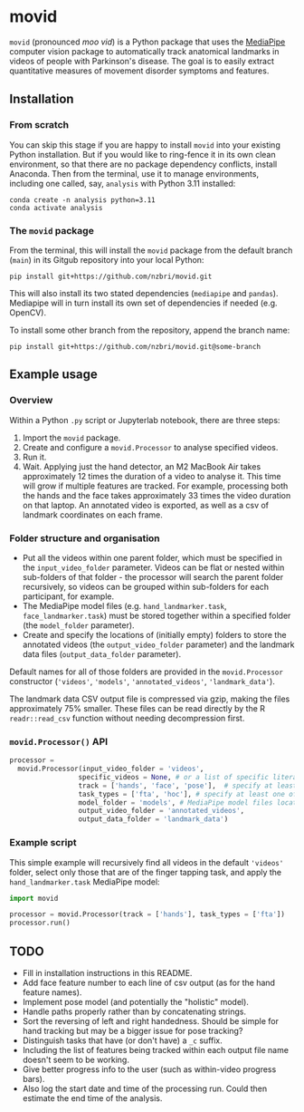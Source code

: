 # movid

`movid` (pronounced _moo vid_) is a Python package that uses the [MediaPipe](https://developers.google.com/mediapipe)
computer vision package to automatically track anatomical landmarks in videos of people with Parkinson's disease. The
goal is to easily extract quantitative measures of movement disorder symptoms and features.

## Installation

### From scratch

You can skip this stage if you are happy to install `movid` into your existing Python
installation. But if you would like to ring-fence it in its own clean environment, so 
that there are no package dependency conflicts, install Anaconda. Then from the terminal,
use it to manage environments, including one called, say, `analysis` with Python 
3.11 installed:

```commandline
conda create -n analysis python=3.11
conda activate analysis
```


### The `movid` package

From the terminal, this will install the `movid` package from the default branch 
(`main`) in its Gitgub repository into your local Python:

```commandline
pip install git+https://github.com/nzbri/movid.git
```

This will also install its two stated dependencies (`mediapipe` and `pandas`). Mediapipe 
will in turn install its own set of dependencies if needed (e.g. OpenCV).

To install some other branch from the repository, append the branch name:

```commandline
pip install git+https://github.com/nzbri/movid.git@some-branch
```

## Example usage

### Overview
Within a Python `.py` script or Jupyterlab notebook, there are three steps:

1. Import the `movid` package.
2. Create and configure a `movid.Processor` to analyse specified videos.
3. Run it.
4. Wait. Applying just the hand detector, an M2 MacBook Air takes approximately 12 times the duration of a video to 
   analyse it. This time will grow if multiple features are tracked. For example, processing both the hands and the face
   takes approximately 33 times the video duration on that laptop. An annotated video is exported, as well as a csv of
   landmark coordinates on each frame.

### Folder structure and organisation

- Put all the videos within one parent folder, which must be specified in the `input_video_folder` parameter.
  Videos can be flat or nested within sub-folders of that folder - the processor will search the parent folder
  recursively, so videos can be grouped within sub-folders for each participant, for example.
- The MediaPipe model files (e.g. `hand_landmarker.task`, `face_landmarker.task`) must be stored together within a
  specified folder (the `model_folder` parameter).
- Create and specify the locations of (initially empty) folders to store the annotated videos (the
  `output_video_folder` parameter) and the landmark data files (`output_data_folder` parameter).

Default names for all of those folders are provided in the `movid.Processor` constructor 
(`'videos'`, `'models'`, `'annotated_videos'`, `'landmark_data'`).

The landmark data CSV output file is compressed via gzip, making the files approximately 75% smaller. These files can be
read directly by the R `readr::read_csv` function without needing decompression first.

### `movid.Processor()` API

```python
processor = 
  movid.Processor(input_video_folder = 'videos',
                 specific_videos = None, # or a list of specific literal file names within input_video_folder
                 track = ['hands', 'face', 'pose'],  # specify at least one (currently just 'hands' and/or 'face')
                 task_types = ['fta', 'hoc'], # specify at least one of the task codes (case-insensitive)
                 model_folder = 'models', # MediaPipe model files location
                 output_video_folder = 'annotated_videos',
                 output_data_folder = 'landmark_data')
```

### Example script
This simple example will recursively find all videos in the default `'videos'` folder, select only those that are of the
finger tapping task, and apply the `hand_landmarker.task` MediaPipe model:

```python
import movid

processor = movid.Processor(track = ['hands'], task_types = ['fta'])
processor.run()

```

## TODO
- Fill in installation instructions in this README.
- Add face feature number to each line of csv output (as for the hand feature names).
- Implement pose model (and potentially the "holistic" model).
- Handle paths properly rather than by concatenating strings.
- Sort the reversing of left and right handedness. Should be simple for hand tracking but may be a bigger issue for 
  pose tracking?
- Distinguish tasks that have (or don't have) a `_c` suffix.
- Including the list of features being tracked within each output file name doesn't seem to be working.
- Give better progress info to the user (such as within-video progress bars).
- Also log the start date and time of the processing run. Could then estimate the end time of the analysis.
